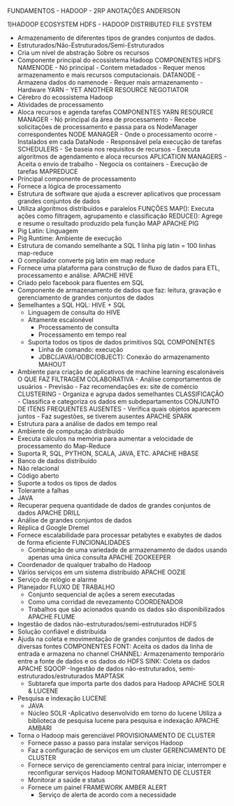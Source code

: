 FUNDAMENTOS - HADOOP - 2RP
ANOTAÇÕES ANDERSON

1)HADOOP ECOSYSTEM
HDFS - HADOOP DISTRIBUTED FILE SYSTEM
- Armazenamento de diferentes tipos de grandes conjuntos de dados.
- Estruturados/Não-Estruturados/Semi-Estruturados
- Cria um nível de abstração Sobre os recursos 
- Componente principal do ecossistema Hadoop
	COMPONENTES HDFS
		NAMENODE
		- Nó principal 
		- Contem metadados
		- Requer menos armazenamento e mais recursos computacionais.
		DATANODE
		- Armazena dados do namenode
		- Requer mais armazenamento
		- Hardware
YARN - YET ANOTHER RESOURCE NEGOTIATOR
- Cérebro do ecossistema Hadoop
- Atividades de processamento
- Aloca recursos e agenda tarefas
	COMPONENTES YARN
		RESOURCE MANAGER
		- Nó principal da área de processamento
		- Recebe solicitações de processamento e passa para os NodeManager correspondentes
		NODE MANAGER
		- Onde o processamento ocorre
		- Instalados em cada DataNode
		- Responsável pela execução de tarefas
		SCHEDULERS
		- Se baseia nos requisitos de recursos
		- Executa algoritmos de agendamento e aloca recursos
		APLICATION MANAGERS 
		- Aceita o envio de trabalho
		- Negocia os containers
		- Execução de tarefas
MAPREDUCE 
- Principal componente de processamento
- Fornece a lógica de processamento
- Estrutura de software que ajuda a escrever aplicativos que processam grandes conjuntos de dados
- Utiliza algoritmos distribuídos e paralelos
	FUNÇÕES
		MAP(): Executa ações como filtragem, agrupamento e classificação
		REDUCE(): Agrege e resume o resultado produzido pela função MAP
APACHE PIG
- Pig Latin: Linguagem
- Pig Runtime: Ambiente de execução
- Estrutura de comando semelhante a SQL
	1 linha pig latin = 100 linhas map-reduce
- O compilador converte pig latin em map reduce
- Fornece uma plataforma para construção de fluxo de dados para ETL, processamento e análise.
APACHE HIVE
- Criado pelo facebook para fluentes em SQL
- Componente de armazenamento de dados que faz: leitura, gravação e gerenciamento de grandes conjuntos de dados
- Semelhantes a SQL
	HQL: HIVE + SQL
	- Linguagem de consulta do HIVE 
	- Altamente escalonével
		- Processamento de consulta
		- Processamento em tempo real
	- Suporta todos os tipos de dados primitivos SQL
		COMPONENTES
		- Linha de comando: execução
		- JDBC(JAVA)/ODBC(OBJECT): Conexão do armazenamento
MAHOUT
- Ambiente para criação de aplicativos de machine learning escalonáveis
	O QUE FAZ
		FILTRAGEM COLABORATIVA
		- Análise comportamentos de usuários
		- Previsão
		- Faz recomendações ex: site de comércio
		CLUSTERING
		- Organiza e agrupa dados semelhantes
		CLASSIFICAÇÃO
		- Classifica e categoriza os dados em subdepartamentos
		CONJUNTO DE ITENS FREQUENTES AUSENTES
		- Verifica quais objetos aparecem juntos
		- Faz sugestões, se tiverem ausentes
APACHE SPARK	
- Estrutura para a análise de dados em tempo real
- Ambiente de computação distribuído
- Executa cálculos na memória para aumentar a velocidade de processamento do Map-Reduce
- Suporta R, SQL, PYTHON, SCALA, JAVA, ETC.
APACHE HBASE
- Banco de dados distribuído
- Não relacional
- Código aberto
- Suporte a todos os tipos de dados
- Tolerante a falhas
- JAVA
- Recuperar pequena quantidade de dados de grandes conjuntos de dados
APACHE DRILL 
- Análise de grandes conjuntos de dados 
- Réplica d Google Dremel
- Fornece escalabilidade para processar petabytes e exabytes de dados de forma eficiente
	FUNCIONALIDADES
	- Combinação de uma variedade de armazenamento de dados usando apenas uma única consulta
APACHE ZOOKEEPER
- Coordenador de qualquer trabalho do Hadoop
- Vários serviços em um sistema distribuído
APACHE OOZIE
- Serviço de relógio e alarme
- Planejador
	FLUXO DE TRABALHO
	- Conjunto sequencial de ações a serem executadas
	- Como uma corridad de revezamento
	COORDENADOR
	- Trabalhos que são acionados quando os dados são disponibilizados
APACHE FLUME
- Ingestão de dados não-estruturados/semi-estruturados HDFS
- Solução confiável e distribuída
- Ajuda na coleta e movimentação de grandes conjuntos de dados de diversas fontes
	COMPONENTES
		FONT: Aceita os dados da linha de entrada e armazena no channel
		CHANNEL: Armazenamento temporário entre a fonte de dados e os dados do HDFS
		SINK: Coleta os dados
APACHE SQOOP
-Ingestão de dados não-estruturados, semi-estruturados/estruturados
	MAPTASK
	- Subtarefa que importa parte dos dados para Hadoop
APACHE SOLR & LUCENE 
- Pesquisa e indexação
	LUCENE
	- JAVA
	- Núcleo
	SOLR
	-Aplicativo desenvolvido em torno do lucene 
	Utiliza a biblioteca de pesquisa lucene para pesquisa e indexação
APACHE AMBARI
- Torna o Hadoop mais gerenciável
	PROVISIONAMENTO DE CLUSTER
	- Fornece passo a passo para instalar serviços Hadoop
	- Faz a configuração de serviços em um cluster
	GERENCIAMENTO DE CLUSTER
	- Fornece serviço de gerenciamento central para iniciar, interromper e reconfigurar serviços Hadoop
	MONITORAMENTO DE CLUSTER
	- Monitorar a saúde e status
	- Fornece um painel
		FRAMEWORK AMBER ALERT
		- Serviço de alerta de acordo com a necessidade

